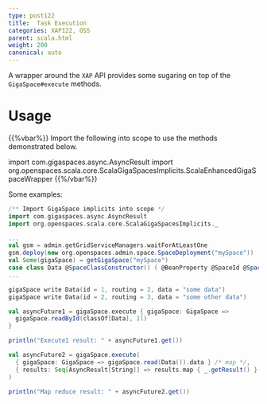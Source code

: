 ```yaml
---
type: post122
title:  Task Execution
categories: XAP122, OSS
parent: scala.html
weight: 200
canonical: auto
---
```



A wrapper around the `XAP` API provides some sugaring on top of the `GigaSpace#execute` methods.

# Usage

{{%vbar%}}
Import the following into scope to use the methods demonstrated below.

import com.gigaspaces.async.AsyncResult
import org.openspaces.scala.core.ScalaGigaSpacesImplicits.ScalaEnhancedGigaSpaceWrapper 
{{%/vbar%}}

Some examples:


```scala
/** Import GigaSpace implicits into scope */
import com.gigaspaces.async.AsyncResult
import org.openspaces.scala.core.ScalaGigaSpacesImplicits._

...
val gsm = admin.getGridServiceManagers.waitForAtLeastOne
gsm.deploy(new org.openspaces.admin.space.SpaceDeployment("mySpace"))
val Some(gigaSpace) = getGigaSpace("mySpace")
case class Data @SpaceClassConstructor() ( @BeanProperty @SpaceId @SpaceProperty(nullValue = "-1") id: Long = -1, @BeanProperty @SpaceRouting @SpaceProperty(nullValue = "-1") routing: Long = -1, @BeanProperty data: String = null )
...

gigaSpace write Data(id = 1, routing = 2, data = "some data")
gigaSpace write Data(id = 2, routing = 3, data = "some other data")

val asyncFuture1 = gigaSpace.execute { gigaSpace: GigaSpace =>
  gigaSpace.readById(classOf[Data], 1l)
}

println("Execute1 result: " + asyncFuture1.get())

val asyncFuture2 = gigaSpace.execute(
  { gigaSpace: GigaSpace => gigaSpace.read(Data()).data } /* map */,
  { results: Seq[AsyncResult[String]] => results.map { _.getResult() }.mkString } /* reduce */
)

println("Map reduce result: " + asyncFuture2.get())
```
